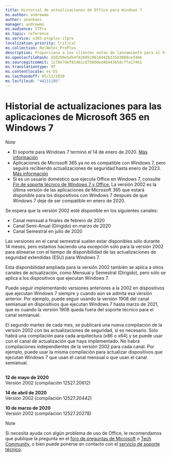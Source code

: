 ```yaml
---
title: Historial de actualizaciones de Office para Windows 7
ms.author: andrewmo
author: anankani
manager: andrewmo
ms.audience: ITPro
ms.topic: reference
ms.service: o365-proplus-itpro
localization_priority: Critical
ms.collection: RelNotes_ProPlus
description: Proporciona a los clientes notas de lanzamiento para el historial de actualizaciones de las aplicaciones de Microsoft 365 para Windows 7
ms.openlocfilehash: d20299e5d54f8269519618d42b335d3008cef486
ms.sourcegitcommit: 1c78e7def81461cd758dded4b443b5dcffa17461
ms.translationtype: HT
ms.contentlocale: es-ES
ms.lasthandoff: 05/12/2020
ms.locfileid: "44211195"
---
```

# <a name="update-history-for-microsoft-365-apps-on-windows-7"></a>Historial de actualizaciones para las aplicaciones de Microsoft 365 en Windows 7 

 > [!NOTE]
>
>- El soporte para Windows 7 terminó el 14 de enero de 2020. [Más información](https://www.microsoft.com/microsoft-365/windows/end-of-windows-7-support?rtc=1)
>- Aplicaciones de Microsoft 365 ya no es compatible con Windows 7, pero seguirá recibiendo actualizaciones de seguridad hasta enero de 2023. [Más información](https://docs.microsoft.com/DeployOffice/windows-7-support)
>- Si es un usuario doméstico que ejecuta Office en Windows 7, consulte [Fin de soporte técnico de Windows 7 y Office.](https://support.office.com/en-us/article/windows-7-end-of-support-and-office-78f20fab-b57b-44d7-8368-06a8493f3cb9?ui=en-US&rs=en-US&ad=US) 
La versión 2002 es la última versión de las aplicaciones de Microsoft 365 que estará disponible para los dispositivos con Windows 7 después de que Windows 7 deje de ser compatible en enero de 2020.  

Se espera que la versión 2002 esté disponible en los siguientes canales:
- Canal mensual a finales de febrero de 2020
- Canal Semi-Anual (Dirigido) en marzo de 2020
- Canal Semestral en julio de 2020

Las versiones en el canal semestral suelen estar disponibles sólo durante 14 meses, pero estamos haciendo una excepción sólo para la versión 2002 para alinearse con el tiempo de disponibilidad de las actualizaciones de seguridad extendidas (ESU) para Windows 7.

Esta disponibilidad ampliada para la versión 2002 también se aplica a otros canales de actualización, como Mensual y Semestral (Dirigido), pero sólo se aplica a los dispositivos que ejecutan Windows 7.

Puede seguir implementando versiones anteriores a la 2002 en dispositivos que ejecutan Windows 7 siempre y cuando aún se admita esa versión anterior. Por ejemplo, puede seguir usando la versión 1908 del canal semianual en dispositivos que ejecutan Windows 7 hasta marzo de 2021, que es cuando la versión 1908 queda fuera del soporte técnico para el canal semianual.

El segundo martes de cada mes, se publicará una nueva compilación de la versión 2002 con las actualizaciones de seguridad, si es necesario. Solo habrá una compilación para cada arquitectura (x86 o x64) y se puede usar con el canal de actualización que haya implementado. No habrá compilaciones independientes de la versión 2002 para cada canal. Por ejemplo, puede usar la misma compilación para actualizar dispositivos que ejecutan Windows 7 que usan el canal mensual o que usan el canal semianual.

##

[//]: # (NO ELIMINAR)

**12 de mayo de 2020**<br/>
Versión 2002 (compilación 12527.20612)<br/>

**14 de abril de 2020**<br/>
Versión 2002 (compilación 12527.20442)<br/>

**10 de marzo de 2020**<br/>
Versión 2002 (compilación 12527.20278)<br/>




> [!NOTE]
> Si necesita ayuda con algún problema de uso de Office, le recomendamos que publique la pregunta en el [foro de preguntas de Microsoft](https://answers.microsoft.com/) o [Tech Community](https://techcommunity.microsoft.com/), o bien puede ponerse en contacto con el [servicio de soporte técnico](https://support.microsoft.com/contactus).
